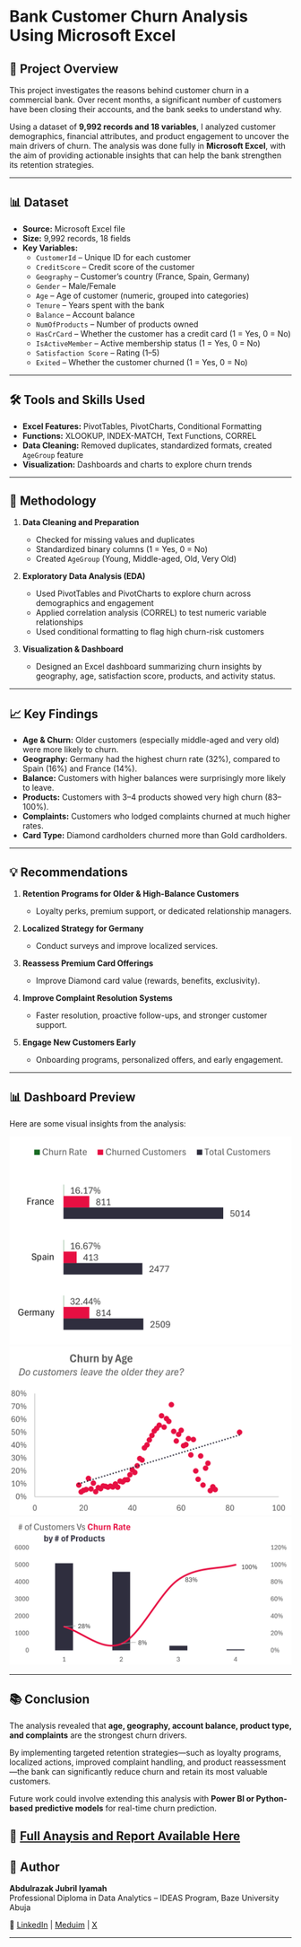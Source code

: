 # Bank Customer Churn Analysis Using Microsoft Excel

## 📌 Project Overview
This project investigates the reasons behind customer churn in a commercial bank. Over recent months, a significant number of customers have been closing their accounts, and the bank seeks to understand why.  

Using a dataset of **9,992 records and 18 variables**, I analyzed customer demographics, financial attributes, and product engagement to uncover the main drivers of churn. The analysis was done fully in **Microsoft Excel**, with the aim of providing actionable insights that can help the bank strengthen its retention strategies.

---

## 📊 Dataset
- **Source:** Microsoft Excel file  
- **Size:** 9,992 records, 18 fields  
- **Key Variables:**
  - `CustomerId` – Unique ID for each customer  
  - `CreditScore` – Credit score of the customer  
  - `Geography` – Customer’s country (France, Spain, Germany)  
  - `Gender` – Male/Female  
  - `Age` – Age of customer (numeric, grouped into categories)  
  - `Tenure` – Years spent with the bank  
  - `Balance` – Account balance  
  - `NumOfProducts` – Number of products owned  
  - `HasCrCard` – Whether the customer has a credit card (1 = Yes, 0 = No)  
  - `IsActiveMember` – Active membership status (1 = Yes, 0 = No)  
  - `Satisfaction Score` – Rating (1–5)  
  - `Exited` – Whether the customer churned (1 = Yes, 0 = No)  

---

## 🛠 Tools and Skills Used
- **Excel Features:** PivotTables, PivotCharts, Conditional Formatting  
- **Functions:** XLOOKUP, INDEX-MATCH, Text Functions, CORREL  
- **Data Cleaning:** Removed duplicates, standardized formats, created `AgeGroup` feature  
- **Visualization:** Dashboards and charts to explore churn trends  

---

## 🔎 Methodology
1. **Data Cleaning and Preparation**  
   - Checked for missing values and duplicates  
   - Standardized binary columns (1 = Yes, 0 = No)  
   - Created `AgeGroup` (Young, Middle-aged, Old, Very Old)

2. **Exploratory Data Analysis (EDA)**  
   - Used PivotTables and PivotCharts to explore churn across demographics and engagement  
   - Applied correlation analysis (CORREL) to test numeric variable relationships  
   - Used conditional formatting to flag high churn-risk customers  

3. **Visualization & Dashboard**  
   - Designed an Excel dashboard summarizing churn insights by geography, age, satisfaction score, products, and activity status.  

---

## 📈 Key Findings
- **Age & Churn:** Older customers (especially middle-aged and very old) were more likely to churn.  
- **Geography:** Germany had the highest churn rate (32%), compared to Spain (16%) and France (14%).  
- **Balance:** Customers with higher balances were surprisingly more likely to leave.  
- **Products:** Customers with 3–4 products showed very high churn (83–100%).  
- **Complaints:** Customers who lodged complaints churned at much higher rates.  
- **Card Type:** Diamond cardholders churned more than Gold cardholders.  

---

## 💡 Recommendations
1. **Retention Programs for Older & High-Balance Customers**  
   - Loyalty perks, premium support, or dedicated relationship managers.  

2. **Localized Strategy for Germany**  
   - Conduct surveys and improve localized services.  

3. **Reassess Premium Card Offerings**  
   - Improve Diamond card value (rewards, benefits, exclusivity).  

4. **Improve Complaint Resolution Systems**  
   - Faster resolution, proactive follow-ups, and stronger customer support.  

5. **Engage New Customers Early**  
   - Onboarding programs, personalized offers, and early engagement.  

---

## 📊 Dashboard Preview
Here are some visual insights from the analysis:

![Churn by Geography](images/churn_by_geography.png)  
![Churn by Age Group](images/churn_by_age.png)  
![Churn by Products](images/churn_by_products.png)  


---

## 📚 Conclusion
The analysis revealed that **age, geography, account balance, product type, and complaints** are the strongest churn drivers.  

By implementing targeted retention strategies—such as loyalty programs, localized actions, improved complaint handling, and product reassessment—the bank can significantly reduce churn and retain its most valuable customers.  

Future work could involve extending this analysis with **Power BI or Python-based predictive models** for real-time churn prediction.  

🔗 [Full Anaysis and Report Available Here](full_analysis/bank_customer_churn_analysis.xlsx)
---

## 👤 Author
**Abdulrazak Jubril Iyamah**  
Professional Diploma in Data Analytics – IDEAS Program, Baze University Abuja  

🔗 [LinkedIn](www.linkedin.com/in/abdulrazak-jubril) | [Meduim](https://medium.com/@abdulrazakjubril52) | [X](https://x.com/Razak_Jubril)

---
